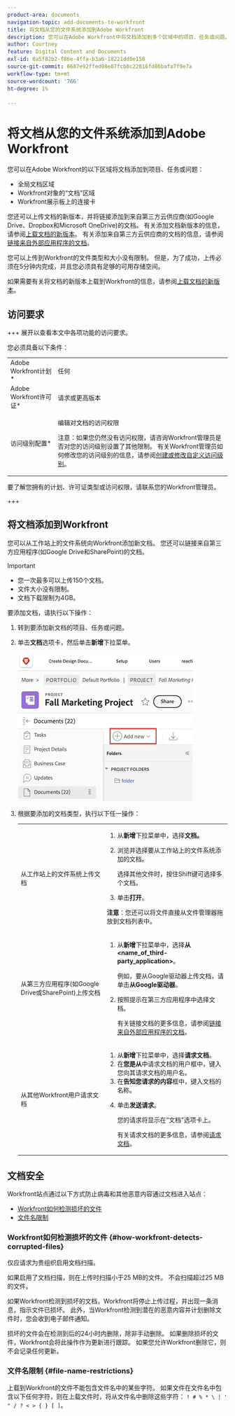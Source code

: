 ```yaml
---
product-area: documents
navigation-topic: add-documents-to-workfront
title: 将文档从您的文件系统添加到Adobe Workfront
description: 您可以在Adobe Workfront中将文档添加到多个区域中的项目、任务或问题。
author: Courtney
feature: Digital Content and Documents
exl-id: 0a5f82b2-f86e-4ffa-b3a6-18221dd0e158
source-git-commit: 8687e92ffed08e87fcb8c22816fd86bafa7f9e7a
workflow-type: tm+mt
source-wordcount: '766'
ht-degree: 1%

---
```


# 将文档从您的文件系统添加到Adobe Workfront

您可以在Adobe Workfront的以下区域将文档添加到项目、任务或问题：

* 全局文档区域
* Workfront对象的“文档”区域
* Workfront展示板上的连接卡

您还可以上传文档的新版本，并将链接添加到来自第三方云供应商(如Google Drive、Dropbox和Microsoft OneDrive)的文档。 有关添加文档新版本的信息，请参阅[上载文档的新版本](../../documents/managing-documents/upload-new-document-version.md)。 有关添加来自第三方云供应商的文档的信息，请参阅[链接来自外部应用程序的文档](../../documents/adding-documents-to-workfront/link-documents-from-external-apps.md)。

您可以上传到Workfront的文件类型和大小没有限制。 但是，为了成功，上传必须在5分钟内完成，并且您必须具有足够的可用存储空间。

如果需要有关将文档的新版本上载到Workfront的信息，请参阅[上载文档的新版本](../../documents/managing-documents/upload-new-document-version.md)。

## 访问要求

+++ 展开以查看本文中各项功能的访问要求。

您必须具备以下条件：

<table style="table-layout:auto"> 
 <col> 
 <col> 
 <tbody> 
  <tr> 
   <td role="rowheader">Adobe Workfront计划*</td> 
   <td> <p> 任何</p> </td> 
  </tr> 
  <tr> 
   <td role="rowheader">Adobe Workfront许可证*</td> 
   <td> <p>请求或更高版本</p> </td> 
  </tr> 
  <tr> 
   <td role="rowheader">访问级别配置*</td> 
   <td> <p>编辑对文档的访问权限</p> <p>注意：如果您仍然没有访问权限，请咨询Workfront管理员是否对您的访问级别设置了其他限制。 有关Workfront管理员如何修改您的访问级别的信息，请参阅<a href="../../administration-and-setup/add-users/configure-and-grant-access/create-modify-access-levels.md" class="MCXref xref">创建或修改自定义访问级别</a>。</p> </td> 
  </tr> 
 </tbody> 
</table>

要了解您拥有的计划、许可证类型或访问权限，请联系您的Workfront管理员。

+++

## 将文档添加到Workfront

您可以从工作站上的文件系统向Workfront添加新文档。 您还可以链接来自第三方应用程序(如Google Drive和SharePoint)的文档。

>[!IMPORTANT]
>
>* 您一次最多可以上传150个文档。
>* 文件大小没有限制。
>* 文档下载限制为4GB。

要添加文档，请执行以下操作：

1. 转到要添加新文档的项目、任务或问题。
1. 单击&#x200B;**文档**&#x200B;选项卡，然后单击&#x200B;**新增**&#x200B;下拉菜单。

   ![](assets/add-new-doc.png)

1. 根据要添加的文档类型，执行以下任一操作：

   <table style="table-layout:auto"> 
    <col> 
    <col> 
    <tbody> 
     <tr> 
      <td role="rowheader">从工作站上的文件系统上传文档</td> 
      <td> 
       <ol> 
        <li value="1">从<strong>新增</strong>下拉菜单中，选择<strong>文档。</strong></li> 
        <li value="2"> <p>浏览并选择要从工作站上的文件系统添加的文档。<br></p> <p>选择其他文件时，按住Shift键可选择多个文档。</p> </li> 
        <li value="3">单击<strong>打开</strong>。</li> 
       </ol> 
       <p><b>注意</b>：您还可以将文件直接从文件管理器拖放到文档列表中。</td> 
     </tr> 
     <tr> 
      <td role="rowheader">从第三方应用程序(如Google Drive或SharePoint)上传文档</td> 
      <td> 
       <ol> 
        <li value="1"> <p>从<strong>新增</strong>下拉菜单中，选择<strong>从&lt;name_of_third-party_application&gt;</strong>。</p> <p>例如，要从Google驱动器上传文档，请单击<strong>从Google驱动器</strong>。</p> </li> 
        <li value="2"> <p>按照提示在第三方应用程序中选择文档。<br></p> <p>有关链接文档的更多信息，请参阅<a href="../../documents/adding-documents-to-workfront/link-documents-from-external-apps.md" class="MCXref xref">链接来自外部应用程序的文档</a>。</p> </li> 
       </ol> </td> 
     </tr> 
     <tr> 
      <td role="rowheader">从其他Workfront用户请求文档</td> 
      <td> 
       <ol> 
        <li value="1">从<strong>新增</strong>下拉菜单中，选择<strong>请求文档</strong>。</li> 
        <li value="2">在<strong>您是从</strong>中请求文档的用户框中，键入您向其请求文档的用户名。</li> 
        <li value="3">在<strong>告知您请求的内容</strong>框中，键入文档的名称。</li> 
        <li value="4"> <p>单击<strong>发送请求</strong>。</p> <p>您的请求将显示在“文档”选项卡上。</p> <p>有关请求文档的更多信息，请参阅<a href="../../documents/adding-documents-to-workfront/request-a-document.md" class="MCXref xref">请求文档</a>。</p> </li> 
       </ol> </td> 
     </tr> 
    </tbody> 
   </table>

## 文档安全

Workfront站点通过以下方式防止病毒和其他恶意内容通过文档进入站点：

* [Workfront如何检测损坏的文件](#how-workfront-detects-corrupted-files)
* [文件名限制](#file-name-restrictions)

### Workfront如何检测损坏的文件 {#how-workfront-detects-corrupted-files}

仅应请求为贵组织启用文档扫描。

如果启用了文档扫描，则在上传时扫描小于25 MB的文件。 不会扫描超过25 MB的文件。

如果Workfront检测到损坏的文档，Workfront将停止上传过程，并出现一条消息，指示文件已损坏。 此外，当Workfront检测到潜在的恶意内容并计划删除文件时，您会收到电子邮件通知。

损坏的文件会在检测到后的24小时内删除，除非手动删除。 如果删除损坏的文件，Workfront会将此操作作为更新进行跟踪。 如果您允许Workfront删除它，则不会记录任何更新。

### 文件名限制 {#file-name-restrictions}

上载到Workfront的文件不能包含文件名中的某些字符。 如果文件在文件名中包含以下任何字符，则在上载文件时，将从文件名中删除这些字符： `! # % * \ | ' " / ? < > { } [ ]`。
